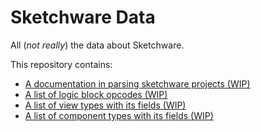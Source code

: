 # Sketchware Data
All (_not really_) the data about Sketchware.

This repository contains:
 - [A documentation in parsing sketchware projects (WIP)](parsing/)
 - [A list of logic block opcodes (WIP)](data/block-opcodes.md)
 - [A list of view types with its fields (WIP)](data/view-types.md)
 - [A list of component types with its fields (WIP)](data/component-types.md)
